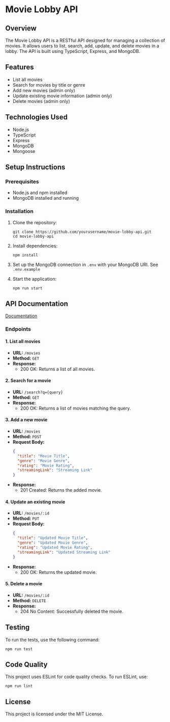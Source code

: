 # Movie Lobby API

## Overview

The Movie Lobby API is a RESTful API designed for managing a collection of movies. It allows users to list, search, add, update, and delete movies in a lobby. The API is built using TypeScript, Express, and MongoDB.

## Features

- List all movies
- Search for movies by title or genre
- Add new movies (admin only)
- Update existing movie information (admin only)
- Delete movies (admin only)

## Technologies Used

- Node.js
- TypeScript
- Express
- MongoDB
- Mongoose

## Setup Instructions

### Prerequisites

- Node.js and npm installed
- MongoDB installed and running

### Installation

1. Clone the repository:

   ```
   git clone https://github.com/yourusername/movie-lobby-api.git
   cd movie-lobby-api
   ```

2. Install dependencies:

   ```
   npm install
   ```

3. Set up the MongoDB connection in `.env` with your MongoDB URI. See `.env.example`

4. Start the application:
   ```
   npm run start
   ```

## API Documentation

[Documentation](https://b44ebz6dfl.apidog.io/)

### Endpoints

#### 1. List all movies

- **URL:** `/movies`
- **Method:** `GET`
- **Response:**
  - 200 OK: Returns a list of all movies.

#### 2. Search for a movie

- **URL:** `/search?q={query}`
- **Method:** `GET`
- **Response:**
  - 200 OK: Returns a list of movies matching the query.

#### 3. Add a new movie

- **URL:** `/movies`
- **Method:** `POST`
- **Request Body:**
  ```json
  {
    "title": "Movie Title",
    "genre": "Movie Genre",
    "rating": "Movie Rating",
    "streamingLink": "Streaming Link"
  }
  ```
- **Response:**
  - 201 Created: Returns the added movie.

#### 4. Update an existing movie

- **URL:** `/movies/:id`
- **Method:** `PUT`
- **Request Body:**
  ```json
  {
    "title": "Updated Movie Title",
    "genre": "Updated Movie Genre",
    "rating": "Updated Movie Rating",
    "streamingLink": "Updated Streaming Link"
  }
  ```
- **Response:**
  - 200 OK: Returns the updated movie.

#### 5. Delete a movie

- **URL:** `/movies/:id`
- **Method:** `DELETE`
- **Response:**
  - 204 No Content: Successfully deleted the movie.

## Testing

To run the tests, use the following command:

```
npm run test
```

## Code Quality

This project uses ESLint for code quality checks. To run ESLint, use:

```
npm run lint
```

## License

This project is licensed under the MIT License.
